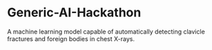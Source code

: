 # Generic-AI-Hackathon
A machine learning model capable of automatically detecting clavicle fractures and foreign bodies in chest X-rays.
